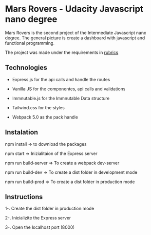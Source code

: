 # Mars Rovers - Udacity Javascript nano degree

Mars Rovers is the second project of the Intermediate Javascript nano degree.
The general picture is create a dashboard with javascript and functional programming.

The project was made under the requirements in [rubrics]

## Technologies

- Express.js for the api calls and handle the routes

- Vanilla JS for the componentes, api calls and validations

- Immnutable.js for the Immnutable Data structure

- Tailwind.css for the styles

- Webpack 5.0 as the pack handle

## Instalation

npm install => to download the packages

npm start => Inizialitaion of the Express server

npm run build-server => To create a webpack dev-server

npm run build-dev => To create a dist folder in development mode

npm run build-prod => To create a dist folder in production mode

## Instructions

1-. Create the dist folder in production mode

2-. Inicializite the Express server

3-. Open the localhost port (8000)

[rubrics]: https://review.udacity.com/#!/rubrics/2708/view
